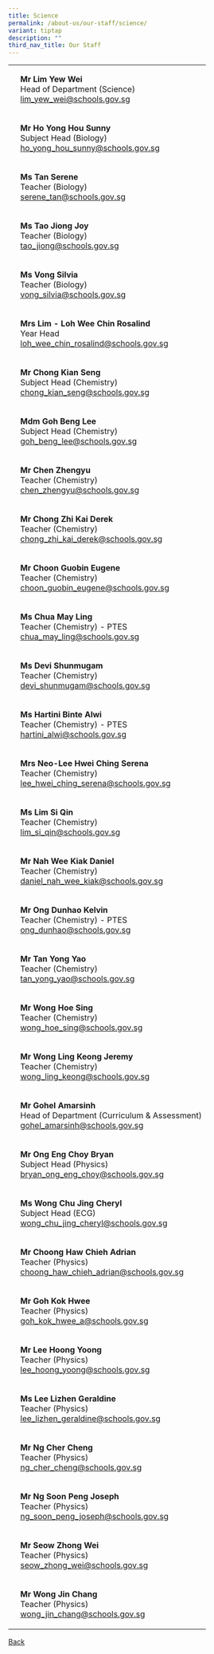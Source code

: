 ```yaml
---
title: Science
permalink: /about-us/our-staff/science/
variant: tiptap
description: ""
third_nav_title: Our Staff
---
```

<table><tbody><tr><td rowspan="1" colspan="1"><p></p></td><td rowspan="1" colspan="1"><p><strong>Mr Lim Yew Wei</strong><br>Head of Department (Science)<br><a href="mailto:lim_yew_wei@schools.gov.sg" rel="noopener noreferrer nofollow" target="_blank">lim_yew_wei@schools.gov.sg</a></p></td></tr><tr><td rowspan="1" colspan="1"><p></p></td><td rowspan="1" colspan="1"><p><strong>Mr Ho Yong Hou Sunny</strong><br>Subject Head (Biology)<br><a href="mailto:ho_yong_hou_sunny@schools.gov.sg" rel="noopener noreferrer nofollow" target="_blank">ho_yong_hou_sunny@schools.gov.sg</a></p></td></tr><tr><td rowspan="1" colspan="1"><p></p></td><td rowspan="1" colspan="1"><p><strong>Ms Tan Serene</strong><br>Teacher (Biology)<br><a href="mailto:serene_tan@schools.gov.sg" rel="noopener noreferrer nofollow" target="_blank">serene_tan@schools.gov.sg</a></p></td></tr><tr><td rowspan="1" colspan="1"><p></p></td><td rowspan="1" colspan="1"><p><strong>Ms Tao Jiong Joy</strong><br>Teacher (Biology)<br><a href="mailto:tao_jiong@schools.gov.sg" rel="noopener noreferrer nofollow" target="_blank">tao_jiong@schools.gov.sg</a></p></td></tr><tr><td rowspan="1" colspan="1"><p></p></td><td rowspan="1" colspan="1"><p><strong>Ms Vong Silvia</strong><br>Teacher (Biology)<br><a href="mailto:vong_silvia@schools.gov.sg" rel="noopener noreferrer nofollow" target="_blank">vong_silvia@schools.gov.sg</a></p></td></tr><tr><td rowspan="1" colspan="1"><p></p></td><td rowspan="1" colspan="1"><p><strong>Mrs Lim - Loh Wee Chin Rosalind</strong><br>Year Head<br><a href="mailto:loh_wee_chin_rosalind@schools.gov.sg" rel="noopener noreferrer nofollow" target="_blank">loh_wee_chin_rosalind@schools.gov.sg</a></p></td></tr><tr><td rowspan="1" colspan="1"><p></p></td><td rowspan="1" colspan="1"><p><strong>Mr Chong Kian Seng</strong><br>Subject Head (Chemistry)<br><a href="mailto:chong_kian_seng@schools.gov.sg" rel="noopener noreferrer nofollow" target="_blank">chong_kian_seng@schools.gov.sg</a></p></td></tr><tr><td rowspan="1" colspan="1"><p></p></td><td rowspan="1" colspan="1"><p><strong>Mdm Goh Beng Lee</strong><br>Subject Head (Chemistry)<br><a href="mailto:goh_beng_lee@schools.gov.sg" rel="noopener noreferrer nofollow" target="_blank">goh_beng_lee@schools.gov.sg</a></p></td></tr><tr><td rowspan="1" colspan="1"><p></p></td><td rowspan="1" colspan="1"><p><strong>Mr Chen Zhengyu</strong><br>Teacher (Chemistry)<br><a href="mailto:chen_zhengyu@schools.gov.sg" rel="noopener noreferrer nofollow" target="_blank">chen_zhengyu@schools.gov.sg</a></p></td></tr><tr><td rowspan="1" colspan="1"><p></p></td><td rowspan="1" colspan="1"><p><strong>Mr Chong Zhi Kai Derek</strong><br>Teacher (Chemistry)<br><a href="mailto:chong_zhi_kai_derek@schools.gov.sg" rel="noopener noreferrer nofollow" target="_blank">chong_zhi_kai_derek@schools.gov.sg</a></p></td></tr><tr><td rowspan="1" colspan="1"><p></p></td><td rowspan="1" colspan="1"><p><strong>Mr Choon Guobin Eugene</strong><br>Teacher (Chemistry)<br><a href="mailto:choon_guobin_eugene@schools.gov.sg" rel="noopener noreferrer nofollow" target="_blank">choon_guobin_eugene@schools.gov.sg</a></p></td></tr><tr><td rowspan="1" colspan="1"><p></p></td><td rowspan="1" colspan="1"><p><strong>Ms Chua May Ling</strong><br>Teacher (Chemistry) - PTES<br><a href="mailto:chua_may_ling@schools.gov.sg" rel="noopener noreferrer nofollow" target="_blank">chua_may_ling@schools.gov.sg</a></p></td></tr><tr><td rowspan="1" colspan="1"><p></p></td><td rowspan="1" colspan="1"><p><strong>Ms Devi Shunmugam</strong><br>Teacher (Chemistry)<br><a href="mailto:devi_shunmugam@schools.gov.sg" rel="noopener noreferrer nofollow" target="_blank">devi_shunmugam@schools.gov.sg</a></p></td></tr><tr><td rowspan="1" colspan="1"><p></p></td><td rowspan="1" colspan="1"><p><strong>Ms Hartini Binte Alwi</strong><br>Teacher (Chemistry) - PTES<br><a href="mailto:hartini_alwi@schools.gov.sg" rel="noopener noreferrer nofollow" target="_blank">hartini_alwi@schools.gov.sg</a></p></td></tr><tr><td rowspan="1" colspan="1"><p></p></td><td rowspan="1" colspan="1"><p><strong>Mrs Neo-Lee Hwei Ching Serena</strong><br>Teacher (Chemistry)<br><a href="mailto:lee_hwei_ching_serena@schools.gov.sg" rel="noopener noreferrer nofollow" target="_blank">lee_hwei_ching_serena@schools.gov.sg</a></p></td></tr><tr><td rowspan="1" colspan="1"><p></p></td><td rowspan="1" colspan="1"><p><strong>Ms Lim Si Qin </strong><br>Teacher (Chemistry)<br><a href="mailto:lim_si_qin@schools.gov.sg" rel="noopener noreferrer nofollow" target="_blank">lim_si_qin@schools.gov.sg</a></p></td></tr><tr><td rowspan="1" colspan="1"><p></p></td><td rowspan="1" colspan="1"><p><strong>Mr Nah Wee Kiak Daniel</strong><br>Teacher (Chemistry)<br><a href="mailto:daniel_nah_wee_kiak@schools.gov.sg" rel="noopener noreferrer nofollow" target="_blank">daniel_nah_wee_kiak@schools.gov.sg</a></p></td></tr><tr><td rowspan="1" colspan="1"><p></p></td><td rowspan="1" colspan="1"><p><strong>Mr Ong Dunhao Kelvin</strong><br>Teacher (Chemistry) - PTES<br><a href="mailto:ong_dunhao@schools.gov.sg" rel="noopener noreferrer nofollow" target="_blank">ong_dunhao@schools.gov.sg</a></p></td></tr><tr><td rowspan="1" colspan="1"><p></p></td><td rowspan="1" colspan="1"><p><strong>Mr Tan Yong Yao</strong> <br>Teacher (Chemistry)<br><a href="mailto:tan_yong_yao@schools.gov.sg" rel="noopener noreferrer nofollow" target="_blank">tan_yong_yao@schools.gov.sg</a></p></td></tr><tr><td rowspan="1" colspan="1"><p></p></td><td rowspan="1" colspan="1"><p><strong>Mr Wong Hoe Sing</strong><br>Teacher (Chemistry)<br><a href="mailto:wong_hoe_sing@schools.gov.sg" rel="noopener noreferrer nofollow" target="_blank">wong_hoe_sing@schools.gov.sg</a></p></td></tr><tr><td rowspan="1" colspan="1"><p></p></td><td rowspan="1" colspan="1"><p><strong>Mr Wong Ling Keong Jeremy</strong><br>Teacher (Chemistry)<br><a href="mailto:wong_ling_keong@schools.gov.sg" rel="noopener noreferrer nofollow" target="_blank">wong_ling_keong@schools.gov.sg</a></p></td></tr><tr><td rowspan="1" colspan="1"><p></p></td><td rowspan="1" colspan="1"><p><strong>Mr Gohel Amarsinh</strong><br>Head of Department (Curriculum &amp; Assessment)<br><a href="mailto:gohel_amarsinh@schools.gov.sg" rel="noopener noreferrer nofollow" target="_blank">gohel_amarsinh@schools.gov.sg</a></p></td></tr><tr><td rowspan="1" colspan="1"><p></p></td><td rowspan="1" colspan="1"><p><strong>Mr Ong Eng Choy Bryan </strong><br>Subject Head (Physics)<br><a href="mailto:bryan_ong_eng_choy@schools.gov.sg" rel="noopener noreferrer nofollow" target="_blank">bryan_ong_eng_choy@schools.gov.sg</a></p></td></tr><tr><td rowspan="1" colspan="1"><p></p></td><td rowspan="1" colspan="1"><p><strong>Ms Wong Chu Jing Cheryl</strong><br>Subject Head (ECG)<br><a href="mailto:wong_chu_jing_cheryl@schools.gov.sg" rel="noopener noreferrer nofollow" target="_blank">wong_chu_jing_cheryl@schools.gov.sg</a></p></td></tr><tr><td rowspan="1" colspan="1"><p></p></td><td rowspan="1" colspan="1"><p><strong>Mr Choong Haw Chieh Adrian</strong><br>Teacher (Physics)<br><a href="mailto:choong_haw_chieh_adrian@schools.gov.sg" rel="noopener noreferrer nofollow" target="_blank">choong_haw_chieh_adrian@schools.gov.sg</a></p></td></tr><tr><td rowspan="1" colspan="1"><p></p></td><td rowspan="1" colspan="1"><p><strong>Mr Goh Kok Hwee</strong><br>Teacher (Physics)<br><a href="mailto:goh_kok_hwee_a@schools.gov.sg" rel="noopener noreferrer nofollow" target="_blank">goh_kok_hwee_a@schools.gov.sg</a></p></td></tr><tr><td rowspan="1" colspan="1"><p></p></td><td rowspan="1" colspan="1"><p><strong>Mr Lee Hoong Yoong</strong><br>Teacher (Physics)<br><a href="mailto:lee_hoong_yoong@schools.gov.sg" rel="noopener noreferrer nofollow" target="_blank">lee_hoong_yoong@schools.gov.sg</a></p></td></tr><tr><td rowspan="1" colspan="1"><p></p></td><td rowspan="1" colspan="1"><p><strong>Ms Lee Lizhen Geraldine</strong><br>Teacher (Physics)<br><a href="mailto:lee_lizhen_geraldine@schools.gov.sg" rel="noopener noreferrer nofollow" target="_blank">lee_lizhen_geraldine@schools.gov.sg</a></p></td></tr><tr><td rowspan="1" colspan="1"><p></p></td><td rowspan="1" colspan="1"><p><strong>Mr Ng Cher Cheng</strong><br>Teacher (Physics)<br><a href="mailto:ng_cher_cheng@schools.gov.sg" rel="noopener noreferrer nofollow" target="_blank">ng_cher_cheng@schools.gov.sg</a></p></td></tr><tr><td rowspan="1" colspan="1"><p></p></td><td rowspan="1" colspan="1"><p><strong>Mr Ng Soon Peng Joseph</strong><br>Teacher (Physics)<br><a href="mailto:ng_soon_peng_joseph@schools.gov.sg" rel="noopener noreferrer nofollow" target="_blank">ng_soon_peng_joseph@schools.gov.sg</a></p></td></tr><tr><td rowspan="1" colspan="1"><p></p></td><td rowspan="1" colspan="1"><p><strong>Mr Seow Zhong Wei</strong><br>Teacher (Physics)<br><a href="mailto:seow_zhong_wei@schools.gov.sg" rel="noopener noreferrer nofollow" target="_blank">seow_zhong_wei@schools.gov.sg</a></p></td></tr><tr><td rowspan="1" colspan="1"><p></p></td><td rowspan="1" colspan="1"><p><strong>Mr Wong Jin Chang</strong><br>Teacher (Physics)<br><a href="mailto:wong_jin_chang@schools.gov.sg" rel="noopener noreferrer nofollow" target="_blank">wong_jin_chang@schools.gov.sg</a></p></td></tr></tbody></table><p><a href="https://www.tmjc.moe.edu.sg/about-us/Our-Staff/" rel="noopener noreferrer nofollow" target="_blank">Back</a></p>